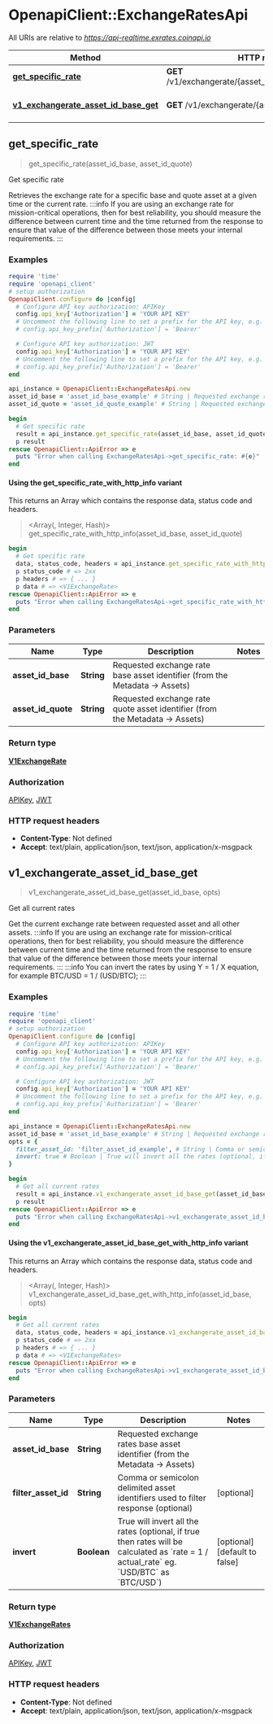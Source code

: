 # OpenapiClient::ExchangeRatesApi

All URIs are relative to *https://api-realtime.exrates.coinapi.io*

| Method | HTTP request | Description |
| ------ | ------------ | ----------- |
| [**get_specific_rate**](ExchangeRatesApi.md#get_specific_rate) | **GET** /v1/exchangerate/{asset_id_base}/{asset_id_quote} | Get specific rate |
| [**v1_exchangerate_asset_id_base_get**](ExchangeRatesApi.md#v1_exchangerate_asset_id_base_get) | **GET** /v1/exchangerate/{asset_id_base} | Get all current rates |


## get_specific_rate

> <V1ExchangeRate> get_specific_rate(asset_id_base, asset_id_quote)

Get specific rate

Retrieves the exchange rate for a specific base and quote asset at a given time or the current rate.              :::info If you are using an exchange rate for mission-critical operations, then for best reliability, you should measure the difference between current time and the time returned from the response to ensure that value of the difference between those meets your internal requirements. :::

### Examples

```ruby
require 'time'
require 'openapi_client'
# setup authorization
OpenapiClient.configure do |config|
  # Configure API key authorization: APIKey
  config.api_key['Authorization'] = 'YOUR API KEY'
  # Uncomment the following line to set a prefix for the API key, e.g. 'Bearer' (defaults to nil)
  # config.api_key_prefix['Authorization'] = 'Bearer'

  # Configure API key authorization: JWT
  config.api_key['Authorization'] = 'YOUR API KEY'
  # Uncomment the following line to set a prefix for the API key, e.g. 'Bearer' (defaults to nil)
  # config.api_key_prefix['Authorization'] = 'Bearer'
end

api_instance = OpenapiClient::ExchangeRatesApi.new
asset_id_base = 'asset_id_base_example' # String | Requested exchange rate base asset identifier (from the Metadata -> Assets)
asset_id_quote = 'asset_id_quote_example' # String | Requested exchange rate quote asset identifier (from the Metadata -> Assets)

begin
  # Get specific rate
  result = api_instance.get_specific_rate(asset_id_base, asset_id_quote)
  p result
rescue OpenapiClient::ApiError => e
  puts "Error when calling ExchangeRatesApi->get_specific_rate: #{e}"
end
```

#### Using the get_specific_rate_with_http_info variant

This returns an Array which contains the response data, status code and headers.

> <Array(<V1ExchangeRate>, Integer, Hash)> get_specific_rate_with_http_info(asset_id_base, asset_id_quote)

```ruby
begin
  # Get specific rate
  data, status_code, headers = api_instance.get_specific_rate_with_http_info(asset_id_base, asset_id_quote)
  p status_code # => 2xx
  p headers # => { ... }
  p data # => <V1ExchangeRate>
rescue OpenapiClient::ApiError => e
  puts "Error when calling ExchangeRatesApi->get_specific_rate_with_http_info: #{e}"
end
```

### Parameters

| Name | Type | Description | Notes |
| ---- | ---- | ----------- | ----- |
| **asset_id_base** | **String** | Requested exchange rate base asset identifier (from the Metadata -&gt; Assets) |  |
| **asset_id_quote** | **String** | Requested exchange rate quote asset identifier (from the Metadata -&gt; Assets) |  |

### Return type

[**V1ExchangeRate**](V1ExchangeRate.md)

### Authorization

[APIKey](../README.md#APIKey), [JWT](../README.md#JWT)

### HTTP request headers

- **Content-Type**: Not defined
- **Accept**: text/plain, application/json, text/json, application/x-msgpack


## v1_exchangerate_asset_id_base_get

> <V1ExchangeRates> v1_exchangerate_asset_id_base_get(asset_id_base, opts)

Get all current rates

Get the current exchange rate between requested asset and all other assets.              :::info If you are using an exchange rate for mission-critical operations, then for best reliability, you should measure the difference between current time and the time returned from the response to ensure that value of the difference between those meets your internal requirements. :::              :::info You can invert the rates by using Y = 1 / X equation, for example BTC/USD = 1 / (USD/BTC); :::

### Examples

```ruby
require 'time'
require 'openapi_client'
# setup authorization
OpenapiClient.configure do |config|
  # Configure API key authorization: APIKey
  config.api_key['Authorization'] = 'YOUR API KEY'
  # Uncomment the following line to set a prefix for the API key, e.g. 'Bearer' (defaults to nil)
  # config.api_key_prefix['Authorization'] = 'Bearer'

  # Configure API key authorization: JWT
  config.api_key['Authorization'] = 'YOUR API KEY'
  # Uncomment the following line to set a prefix for the API key, e.g. 'Bearer' (defaults to nil)
  # config.api_key_prefix['Authorization'] = 'Bearer'
end

api_instance = OpenapiClient::ExchangeRatesApi.new
asset_id_base = 'asset_id_base_example' # String | Requested exchange rates base asset identifier (from the Metadata -> Assets)
opts = {
  filter_asset_id: 'filter_asset_id_example', # String | Comma or semicolon delimited asset identifiers used to filter response (optional)
  invert: true # Boolean | True will invert all the rates (optional, if true then rates will be calculated as `rate = 1 / actual_rate` eg. `USD/BTC` as `BTC/USD`)
}

begin
  # Get all current rates
  result = api_instance.v1_exchangerate_asset_id_base_get(asset_id_base, opts)
  p result
rescue OpenapiClient::ApiError => e
  puts "Error when calling ExchangeRatesApi->v1_exchangerate_asset_id_base_get: #{e}"
end
```

#### Using the v1_exchangerate_asset_id_base_get_with_http_info variant

This returns an Array which contains the response data, status code and headers.

> <Array(<V1ExchangeRates>, Integer, Hash)> v1_exchangerate_asset_id_base_get_with_http_info(asset_id_base, opts)

```ruby
begin
  # Get all current rates
  data, status_code, headers = api_instance.v1_exchangerate_asset_id_base_get_with_http_info(asset_id_base, opts)
  p status_code # => 2xx
  p headers # => { ... }
  p data # => <V1ExchangeRates>
rescue OpenapiClient::ApiError => e
  puts "Error when calling ExchangeRatesApi->v1_exchangerate_asset_id_base_get_with_http_info: #{e}"
end
```

### Parameters

| Name | Type | Description | Notes |
| ---- | ---- | ----------- | ----- |
| **asset_id_base** | **String** | Requested exchange rates base asset identifier (from the Metadata -&gt; Assets) |  |
| **filter_asset_id** | **String** | Comma or semicolon delimited asset identifiers used to filter response (optional) | [optional] |
| **invert** | **Boolean** | True will invert all the rates (optional, if true then rates will be calculated as &#x60;rate &#x3D; 1 / actual_rate&#x60; eg. &#x60;USD/BTC&#x60; as &#x60;BTC/USD&#x60;) | [optional][default to false] |

### Return type

[**V1ExchangeRates**](V1ExchangeRates.md)

### Authorization

[APIKey](../README.md#APIKey), [JWT](../README.md#JWT)

### HTTP request headers

- **Content-Type**: Not defined
- **Accept**: text/plain, application/json, text/json, application/x-msgpack

